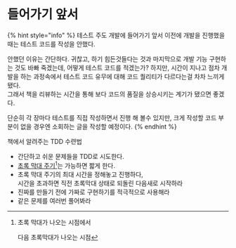 # 들어가기 앞서

{% hint style="info" %}
테스트 주도 개발에 들어가기 앞서 이전에 개발을 진행했을때는 테스트 코드를 작성을 안했다.&#x20;

안했던 이유는 간단하다. 귀찮고, 하기 힘든것들다는 것과 마지막으로 개발 기능 구현하는 것도 바빠 죽겠는데, 어떻게 테스트 코드를 적겠는가? 하지만, 시간이 지나고 점차 개발을 하는 과정속에서 테스트 코드 유무에 대해 코드 퀄리티가 다르다는걸 차차 느끼게 됐다. \
그래서 책을 리뷰하는 시간을 통해 보다 코드의 품질을 상승시키는 계기가 됐으면 좋겠다.

단순히 각 장마다 테스트를 직접 작성하면서 진행 해 볼수 있지만, 크게 작성할 코드 부분이 없을 경우엔 소회하는 글을 작성할 예정이다.
{% endhint %}

책에서  알려주는 TDD 수련법

* 간단하고 쉬운 문제들을 TDD로 시도한다.
* [초록 막대 주기](#user-content-fn-1)[^1]는 가능하면 짧게 한다.
* 초록 막대 주기의 최대 시간을 정해놓고 진행하다, \
  시간을 초과하면 직전 초록막대 상태로 되돌린 다음새로 시작하라
* 진짜를 만들기 전에 가짜로 구현하기를 적극적으로 사용해라
* 같은 문제를 여러번 풀어봐라

[^1]: 초록 막대가 나오는 시점에서&#x20;

    다음 초록막대가 나오는 시점
